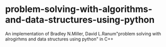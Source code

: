 # problem-solving-with-algorithms-and-data-structures-using-python
An implementation of Bradley N.Miller, David L.Ranum"problem solving with alrogirhms and data structures using python" in C++
